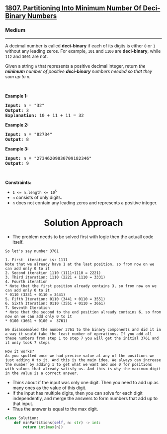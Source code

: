 <h2><a href="https://leetcode.com/problems/partitioning-into-minimum-number-of-deci-binary-numbers">1807. Partitioning Into Minimum Number Of Deci-Binary Numbers</a></h2><h3>Medium</h3><hr><p>A decimal number is called <strong>deci-binary</strong> if each of its digits is either <code>0</code> or <code>1</code> without any leading zeros. For example, <code>101</code> and <code>1100</code> are <strong>deci-binary</strong>, while <code>112</code> and <code>3001</code> are not.</p>

<p>Given a string <code>n</code> that represents a positive decimal integer, return <em>the <strong>minimum</strong> number of positive <strong>deci-binary</strong> numbers needed so that they sum up to </em><code>n</code><em>.</em></p>

<p>&nbsp;</p>
<p><strong class="example">Example 1:</strong></p>

<pre>
<strong>Input:</strong> n = &quot;32&quot;
<strong>Output:</strong> 3
<strong>Explanation:</strong> 10 + 11 + 11 = 32
</pre>

<p><strong class="example">Example 2:</strong></p>

<pre>
<strong>Input:</strong> n = &quot;82734&quot;
<strong>Output:</strong> 8
</pre>

<p><strong class="example">Example 3:</strong></p>

<pre>
<strong>Input:</strong> n = &quot;27346209830709182346&quot;
<strong>Output:</strong> 9
</pre>

<p>&nbsp;</p>
<p><strong>Constraints:</strong></p>

<ul>
	<li><code>1 &lt;= n.length &lt;= 10<sup>5</sup></code></li>
	<li><code>n</code> consists of only digits.</li>
	<li><code>n</code> does not contain any leading zeros and represents a positive integer.</li>
</ul>

# <center>Solution Approach</center>
* The problem needs to be solved first with logic then the actuall code itself.

```
So let's say number 3761

1. First  iteration is: 1111
Note that we already have 1 at the last position, so from now on we can add only 0 to it
2. Second iteration 1110 (1111+1110 = 2221)
3. Third iteration: 1110 (2221 + 1110 = 3331)
4. Fourth iteration 
* Note that the first position already contains 3, so from now on we can add only 0 to it
* 0110 (3331 + 0110 = 3441)
5. Fifth Iteration: 0110 (3441 + 0110 = 3551)
6. Sixth Iteration: 0110 (3551 + 0110 = 3661)
7. Seventh Iteration
* Note that the second to the end position already contains 6, so from now on we can add only 0 to it
* 0100 (3661 + 0100 =  3761)

We disassembled the number 3761 to the binary components and did it in a way it would take the least number of operations. If you add all these numbers from step 1 to step 7 you will get the initial 3761 and it only took 7 steps

How it works?
As you spotted once we had precise value at any of the positions we just adding 0 to it. And this is the main idea. We always can increase the number by adding 1 to get what we want and use 0 for positions with values that already satisfy us. And this is why the maximum digit in the value is a correct answer.
```
* Think about if the input was only one digit. Then you need to add up as many ones as the value of this digit.
* If the input has multiple digits, then you can solve for each digit independently, and merge the answers to form numbers that add up to that input.
* Thus the answer is equal to the max digit.

```python
class Solution:
    def minPartitions(self, n: str) -> int:
        return int(max(n))
```
